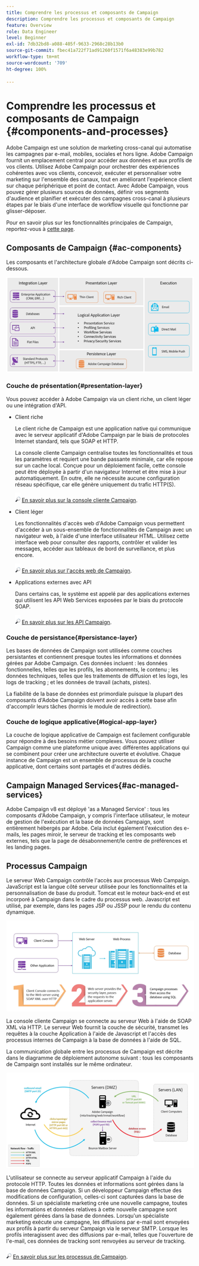 ```yaml
---
title: Comprendre les processus et composants de Campaign
description: Comprendre les processus et composants de Campaign
feature: Overview
role: Data Engineer
level: Beginner
exl-id: 7db32bd8-a088-405f-9633-2968c28b13b0
source-git-commit: fbec41a722f71ad91260f1571f6a48383e99b782
workflow-type: tm+mt
source-wordcount: '709'
ht-degree: 100%

---
```


# Comprendre les processus et composants de Campaign {#components-and-processes}

Adobe Campaign est une solution de marketing cross-canal qui automatise les campagnes par e-mail, mobiles, sociales et hors ligne. Adobe Campaign fournit un emplacement central pour accéder aux données et aux profils de vos clients. Utilisez Adobe Campaign pour orchestrer des expériences cohérentes avec vos clients, concevoir, exécuter et personnaliser votre marketing sur l&#39;ensemble des canaux, tout en améliorant l&#39;expérience client sur chaque périphérique et point de contact. Avec Adobe Campaign, vous pouvez gérer plusieurs sources de données, définir vos segments d&#39;audience et planifier et exécuter des campagnes cross-canal à plusieurs étapes par le biais d&#39;une interface de workflow visuelle qui fonctionne par glisser-déposer.

Pour en savoir plus sur les fonctionnalités principales de Campaign, reportez-vous à [cette page](../start/get-started.md).

## Composants de Campaign {#ac-components}

Les composants et l&#39;architecture globale d&#39;Adobe Campaign sont décrits ci-dessous.

![](assets/ac-components.png)

### Couche de présentation{#presentation-layer}

Vous pouvez accéder à Adobe Campaign via un client riche, un client léger ou une intégration d&#39;API.

* Client riche

   Le client riche de Campaign est une application native qui communique avec le serveur applicatif d&#39;Adobe Campaign par le biais de protocoles Internet standard, tels que SOAP et HTTP.

   La console cliente Campaign centralise toutes les fonctionnalités et tous les paramètres et requiert une bande passante minimale, car elle repose sur un cache local. Conçue pour un déploiement facile, cette console peut être déployée à partir d&#39;un navigateur Internet et être mise à jour automatiquement. En outre, elle ne nécessite aucune configuration réseau spécifique, car elle génère uniquement du trafic HTTP(S).

   ![](../assets/do-not-localize/glass.png) [En savoir plus sur la console cliente Campaign](../start/connect.md).

* Client léger

   Les fonctionnalités d&#39;accès web d&#39;Adobe Campaign vous permettent d&#39;accéder à un sous-ensemble de fonctionnalités de Campaign avec un navigateur web, à l&#39;aide d&#39;une interface utilisateur HTML. Utilisez cette interface web pour consulter des rapports, contrôler et valider les messages, accéder aux tableaux de bord de surveillance, et plus encore.

   ![](../assets/do-not-localize/glass.png) [En savoir plus sur l&#39;accès web de Campaign](../start/connect.md).

* Applications externes avec API

   Dans certains cas, le système est appelé par des applications externes qui utilisent les API Web Services exposées par le biais du protocole SOAP.

   ![](../assets/do-not-localize/glass.png) [En savoir plus sur les API Campaign](../dev/api.md).

### Couche de persistance{#persistance-layer}

Les bases de données de Campaign sont utilisées comme couches persistantes et contiennent presque toutes les informations et données gérées par Adobe Campaign. Ces données incluent : les données fonctionnelles, telles que les profils, les abonnements, le contenu ; les données techniques, telles que les traitements de diffusion et les logs, les logs de tracking ; et les données de travail (achats, pistes).

La fiabilité de la base de données est primordiale puisque la plupart des composants d&#39;Adobe Campaign doivent avoir accès à cette base afin d&#39;accomplir leurs tâches (hormis le module de redirection).

### Couche de logique applicative{#logical-app-layer}

La couche de logique applicative de Campaign est facilement configurable pour répondre à des besoins métier complexes. Vous pouvez utiliser Campaign comme une plateforme unique avec différentes applications qui se combinent pour créer une architecture ouverte et évolutive. Chaque instance de Campaign est un ensemble de processus de la couche applicative, dont certains sont partagés et d&#39;autres dédiés.

## Campaign Managed Services{#ac-managed-services}

Adobe Campaign v8 est déployé &#39;as a Managed Service&#39; : tous les composants d&#39;Adobe Campaign, y compris l&#39;interface utilisateur, le moteur de gestion de l&#39;exécution et la base de données Campaign, sont entièrement hébergés par Adobe. Cela inclut également l&#39;exécution des e-mails, les pages miroir, le serveur de tracking et les composants web externes, tels que la page de désabonnement/le centre de préférences et les landing pages.

## Processus Campaign

Le serveur Web Campaign contrôle l&#39;accès aux processus Web Campaign. JavaScript est la langue côté serveur utilisée pour les fonctionnalités et la personnalisation de base du produit. Tomcat est le moteur back-end et est incorporé à Campaign dans le cadre du processus web. Javascript est utilisé, par exemple, dans les pages JSP ou JSSP pour le rendu du contenu dynamique.

![](assets/ac-processes.png)

La console cliente Campaign se connecte au serveur Web à l&#39;aide de SOAP XML via HTTP. Le serveur Web fournit la couche de sécurité, transmet les requêtes à la couche Application à l&#39;aide de Javascript et l&#39;accès des processus internes de Campaign à la base de données à l&#39;aide de SQL.

La communication globale entre les processus de Campaign est décrite dans le diagramme de déploiement autonome suivant : tous les composants de Campaign sont installés sur le même ordinateur.

![](assets/ac-standalone.png)

L&#39;utilisateur se connecte au serveur applicatif Campaign à l&#39;aide du protocole HTTP. Toutes les données et informations sont gérées dans la base de données Campaign. Si un développeur Campaign effectue des modifications de configuration, celles-ci sont capturées dans la base de données. Si un spécialiste marketing crée une nouvelle campagne, toutes les informations et données relatives à cette nouvelle campagne sont également gérées dans la base de données. Lorsqu&#39;un spécialiste marketing exécute une campagne, les diffusions par e-mail sont envoyées aux profils à partir du serveur Campaign via le serveur SMTP. Lorsque les profils interagissent avec des diffusions par e-mail, telles que l&#39;ouverture de l&#39;e-mail, ces données de tracking sont renvoyées au serveur de tracking.

![](../assets/do-not-localize/glass.png) [En savoir plus sur les processus de Campaign](../architecture/general-architecture.md#dev-env).

